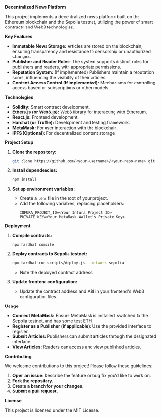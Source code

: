 **Decentralized News Platform**

This project implements a decentralized news platform built on the Ethereum blockchain and the Sepolia testnet, utilizing the power of smart contracts and Web3 technologies.

**Key Features**

* **Immutable News Storage:** Articles are stored on the blockchain, ensuring transparency and resistance to censorship or unauthorized changes.
* **Publisher and Reader Roles:** The system supports distinct roles for publishers and readers, with appropriate permissions.
* **Reputation System:** (If implemented) Publishers maintain a reputation score, influencing the visibility of their articles.
* **Content Access Control (If implemented):** Mechanisms for controlling access based on subscriptions or other models.

**Technologies**

* **Solidity:** Smart contract development.
* **Ethers.js (or Web3.js):** Web3 library for interacting with Ethereum.
* **React.js:** Frontend development.
* **Hardhat (or Truffle):** Development and testing framework.
* **MetaMask:** For user interaction with the blockchain.
* **IPFS (Optional):** For decentralized content storage.

**Project Setup**

1. **Clone the repository:**
   ```bash
   git clone https://github.com/<your-username>/<your-repo-name>.git
   ```

2. **Install dependencies:**
   ```bash
   npm install
   ```

3. **Set up environment variables:**
   * Create a `.env` file in the root of your project.
   * Add the following variables, replacing placeholders:
     ```
     INFURA_PROJECT_ID=<Your Infura Project ID>
     PRIVATE_KEY=<Your MetaMask Wallet's Private Key>
     ```

**Deployment**

1. **Compile contracts:**
   ```bash
   npx hardhat compile
   ```

2. **Deploy contracts to Sepolia testnet:**
   ```bash
   npx hardhat run scripts/deploy.js --network sepolia
   ```

   * Note the deployed contract address.

3. **Update frontend configuration:**
   * Update the contract address and ABI in your frontend's Web3 configuration files.

**Usage**

* **Connect MetaMask:** Ensure MetaMask is installed, switched to the Sepolia testnet, and has some test ETH.
* **Register as a Publisher (if applicable):** Use the provided interface to register.
* **Submit Articles:** Publishers can submit articles through the designated interface.
* **View Articles:** Readers can access and view published articles.

**Contributing**

We welcome contributions to this project! Please follow these guidelines:

1. **Open an issue:** Describe the feature or bug fix you'd like to work on.
2. **Fork the repository.**
3. **Create a branch for your changes.**
4. **Submit a pull request.**

**License**

This project is licensed under the MIT License. 
